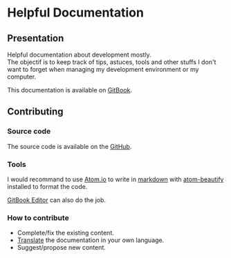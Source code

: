 # Helpful Documentation

## Presentation

Helpful documentation about development mostly.  
The objectif is to keep track of tips, astuces, tools and other stuffs I don't want to forget when managing my development environment or my computer.

This documentation is available on [GitBook](https://vdubus.gitbooks.io/helpful-documentation/).

## Contributing

### Source code

The source code is available on the [GitHub](https://github.com/vdubus/HelpfulDocumentation).

### Tools

I would recommand to use [Atom.io](https://atom.io/) to write in [markdown](https://guides.github.com/features/mastering-markdown/) with [atom-beautify](https://atom.io/packages/atom-beautify) installed to format the code.

[GitBook Editor](https://www.gitbook.com/editor) can also do the job.

### How to contribute

-   Complete/fix the existing content.
-   [Translate](https://toolchain.gitbook.com/languages.html) the documentation in your own language.
-   Suggest/propose new content.
